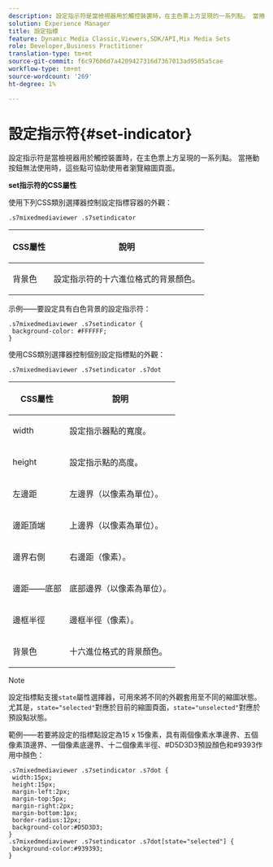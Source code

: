 ```yaml
---
description: 設定指示符是當檢視器用於觸控裝置時，在主色票上方呈現的一系列點。 當捲動按鈕無法使用時，這些點可協助使用者瀏覽縮圖頁面。
solution: Experience Manager
title: 設定指標
feature: Dynamic Media Classic,Viewers,SDK/API,Mix Media Sets
role: Developer,Business Practitioner
translation-type: tm+mt
source-git-commit: f6c97606d7a4209427316d7367013ad9585a5cae
workflow-type: tm+mt
source-wordcount: '269'
ht-degree: 1%

---
```



# 設定指示符{#set-indicator}

設定指示符是當檢視器用於觸控裝置時，在主色票上方呈現的一系列點。 當捲動按鈕無法使用時，這些點可協助使用者瀏覽縮圖頁面。

<!--<a id="section_061E550C1C1D4DB2BD663A898895B38C"></a>-->

**set指示符的CSS屬性**

使用下列CSS類別選擇器控制設定指標容器的外觀：

```
.s7mixedmediaviewer .s7setindicator
```

<table id="table_94EE3F5BBE4547C0B4943471CEE7EDE4"> 
 <thead> 
  <tr> 
   <th colname="col1" class="entry"> <p> CSS屬性 </p> </th> 
   <th colname="col2" class="entry"> <p>說明 </p> </th> 
  </tr> 
 </thead>
 <tbody> 
  <tr> 
   <td colname="col1"> <p> <span class="codeph"> 背景色  </span> </p> </td> 
   <td colname="col2"> <p>設定指示符的十六進位格式的背景顏色。 </p> </td> 
  </tr> 
 </tbody> 
</table>

示例——要設定具有白色背景的設定指示符：

```
.s7mixedmediaviewer .s7setindicator { 
 background-color: #FFFFFF; 
}
```

使用CSS類別選擇器控制個別設定指標點的外觀：

`.s7mixedmediaviewer .s7setindicator .s7dot`

<table id="table_09B6E232FB94417392D101A7A653BE54"> 
 <thead> 
  <tr> 
   <th colname="col1" class="entry"> <p> CSS屬性 </p> </th> 
   <th colname="col2" class="entry"> <p>說明 </p> </th> 
  </tr> 
 </thead>
 <tbody> 
  <tr> 
   <td colname="col1"> <p> <span class="codeph"> width </span> </p> </td> 
   <td colname="col2"> <p>設定指示器點的寬度。 </p> </td> 
  </tr> 
  <tr> 
   <td colname="col1"> <p> <span class="codeph"> height </span> </p> </td> 
   <td colname="col2"> <p>設定指示點的高度。 </p> </td> 
  </tr> 
  <tr> 
   <td colname="col1"> <p> <span class="codeph"> 左邊距  </span> </p> </td> 
   <td colname="col2"> <p>左邊界（以像素為單位）。 </p> </td> 
  </tr> 
  <tr> 
   <td colname="col1"> <p> <span class="codeph"> 邊距頂端  </span> </p> </td> 
   <td colname="col2"> <p>上邊界（以像素為單位）。 </p> </td> 
  </tr> 
  <tr> 
   <td colname="col1"> <p> <span class="codeph"> 邊界右側  </span> </p> </td> 
   <td colname="col2"> <p>右邊距（像素）。 </p> </td> 
  </tr> 
  <tr> 
   <td colname="col1"> <p> <span class="codeph"> 邊距——底部  </span> </p> </td> 
   <td colname="col2"> <p>底部邊界（以像素為單位）。 </p> </td> 
  </tr> 
  <tr> 
   <td colname="col1"> <p> <span class="codeph"> 邊框半徑  </span> </p> </td> 
   <td colname="col2"> <p>邊框半徑（像素）。 </p> </td> 
  </tr> 
  <tr> 
   <td colname="col1"> <p> <span class="codeph"> 背景色  </span> </p> </td> 
   <td colname="col2"> <p>十六進位格式的背景顏色。 </p> </td> 
  </tr> 
 </tbody> 
</table>

>[!NOTE]
>
>設定指標點支援`state`屬性選擇器，可用來將不同的外觀套用至不同的縮圖狀態。 尤其是，`state="selected"`對應於目前的縮圖頁面，`state="unselected"`對應於預設點狀態。

範例——若要將設定的指標點設定為15 x 15像素，具有兩個像素水準邊界、五個像素頂邊界、一個像素底邊界、十二個像素半徑、#D5D3D3預設顏色和#9393作用中顏色：

```
.s7mixedmediaviewer .s7setindicator .s7dot { 
 width:15px; 
 height:15px; 
 margin-left:2px; 
 margin-top:5px; 
 margin-right:2px; 
 margin-bottom:1px; 
 border-radius:12px; 
 background-color:#D5D3D3;  
} 
.s7mixedmediaviewer .s7setindicator .s7dot[state="selected"] { 
 background-color:#939393;  
}
```

